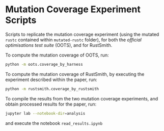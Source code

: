 # Mutation Coverage Experiment Scripts

Scripts to replicate the mutation coverage experiment (using the mutated `rustc` contained within `mutated-rustc` folder), for both the _official optimisations test suite_ (OOTS), and for RustSmith.

To compute the mutation coverage of OOTS, run:
```bash
python -m oots.coverage_by_harness
```

To compute the mutation coverage of RustSmith, by executing the experiment described within the paper, run:
```bash
python -m rustsmith.coverage_by_rustsmith
```

To compile the results from the two mutation coverage experiments, and obtain processed results for the paper, run:
```bash
jupyter lab --notebook-dir=analysis
```
and execute the notebook `read_results.ipynb`